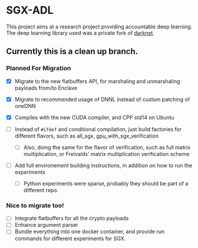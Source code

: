 # **SGX-ADL**

This project aims at a research project providing accountable deep learning.
The deep learning library used was a private fork of [darknet](https://github.com/pjreddie/darknet.git).


## Currently this is a clean up branch.
### **Planned For Migration**
- [x] Migrate to the new flatbuffers API, for marshaling and unmarshaling payloads from/to Enclave
- [x] Migrate to recommended usage of DNNL instead of custom patching of oneDNN
- [x] Compiles with the new CUDA compiler, and CPP std14 on Ubuntu

- [ ] Instead of `#ifdef` and conditional compilation, just build factories for different flavors, such as all_sgx, gpu_with_sgx_verification
  - [ ] Also, doing the same for the flavor of verification, such as full matrix multiplication, or Freivalds' matrix multiplication verification scheme
- [ ] Add full environement building instructions, in addition on how to run the experiments
  - [ ] Python experiments were sparse, probably they should be part of a different repo.
### **Nice to migrate too!**
- [ ] Integrate flatbuffers for all the crypto payloads
- [ ] Enhance argument parser
- [ ] Bundle everything into one docker container, and provide run commands for different experiments for SGX.